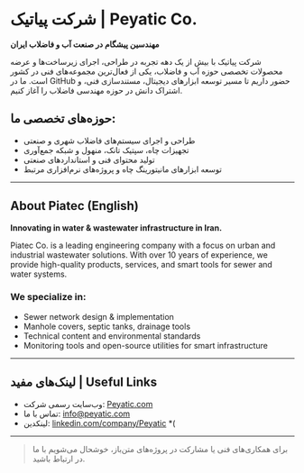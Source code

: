 # شرکت پیاتیک | Peyatic Co.

**مهندسین پیشگام در صنعت آب و فاضلاب ایران**

شرکت پیاتیک با بیش از یک دهه تجربه در طراحی، اجرای زیرساخت‌ها و عرضه محصولات تخصصی حوزه آب و فاضلاب، یکی از فعال‌ترین مجموعه‌های فنی در کشور است. ما در GitHub حضور داریم تا مسیر توسعه ابزارهای دیجیتال، مستندسازی فنی، و اشتراک دانش در حوزه مهندسی فاضلاب را آغاز کنیم.

## حوزه‌های تخصصی ما:
- طراحی و اجرای سیستم‌های فاضلاب شهری و صنعتی  
- تجهیزات چاه، سپتیک تانک، منهول و شبکه جمع‌آوری  
- تولید محتوای فنی و استانداردهای صنعتی  
- توسعه ابزارهای مانیتورینگ چاه و پروژه‌های نرم‌افزاری مرتبط

---

## About Piatec (English)

**Innovating in water & wastewater infrastructure in Iran.**

Piatec Co. is a leading engineering company with a focus on urban and industrial wastewater solutions. With over 10 years of experience, we provide high-quality products, services, and smart tools for sewer and water systems.

### We specialize in:
- Sewer network design & implementation  
- Manhole covers, septic tanks, drainage tools  
- Technical content and environmental standards  
- Monitoring tools and open-source utilities for smart infrastructure

---

## لینک‌های مفید | Useful Links

- وب‌سایت رسمی شرکت: [Peyatic.com](https://Peyatic.com)  
- تماس با ما: info@peyatic.com  
- لینکدین: [linkedin.com/company/Peyatic](https://linkedin.com/company/Peyatic) *(

---

> برای همکاری‌های فنی یا مشارکت در پروژه‌های متن‌باز، خوشحال می‌شویم با ما در ارتباط باشید.
